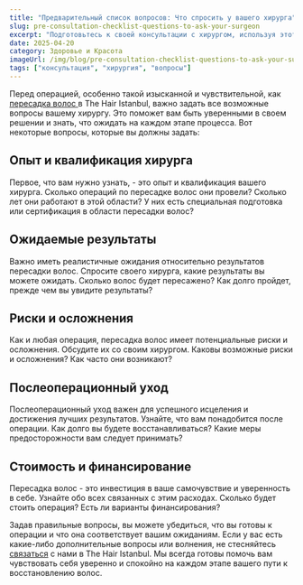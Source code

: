 ```yaml
---
title: "Предварительный список вопросов: Что спросить у вашего хирурга"
slug: pre-consultation-checklist-questions-to-ask-your-surgeon
excerpt: "Подготовьтесь к своей консультации с хирургом, используя этот список вопросов. Обеспечьте себя максимумом информации для принятия обоснованного решения."
date: 2025-04-20
category: Здоровье и Красота
imageUrl: /img/blog/pre-consultation-checklist-questions-to-ask-your-surgeon.png
tags: ["консультация", "хирургия", "вопросы"]
---
```


<p>Перед операцией, особенно такой изысканной и чувствительной, как <a href="https://thehairistanbul.com"> пересадка волос </a> в The Hair Istanbul, важно задать все возможные вопросы вашему хирургу. Это поможет вам быть уверенными в своем решении и знать, что ожидать на каждом этапе процесса. Вот некоторые вопросы, которые вы должны задать:</p>

<h2>Опыт и квалификация хирурга</h2>

<p>Первое, что вам нужно узнать, - это опыт и квалификация вашего хирурга. Сколько операций по пересадке волос они провели? Сколько лет они работают в этой области? У них есть специальная подготовка или сертификация в области пересадки волос?</p>

<h2>Ожидаемые результаты</h2>

<p>Важно иметь реалистичные ожидания относительно результатов пересадки волос. Спросите своего хирурга, какие результаты вы можете ожидать. Сколько волос будет пересажено? Как долго пройдет, прежде чем вы увидите результаты?</p>

<h2> Риски и осложнения</h2>

<p>Как и любая операция, пересадка волос имеет потенциальные риски и осложнения. Обсудите их со своим хирургом. Каковы возможные риски и осложнения? Как часто они возникают?</p>

<h2> Послеоперационный уход</h2>

<p>Послеоперационный уход важен для успешного исцеления и достижения лучших результатов. Узнайте, что вам понадобится после операции. Как долго вы будете восстанавливаться? Какие меры предосторожности вам следует принимать?</p>

<h2>Стоимость и финансирование</h2>

<p>Пересадка волос - это инвестиция в ваше самочувствие и уверенность в себе. Узнайте обо всех связанных с этим расходах. Сколько будет стоить операция? Есть ли варианты финансирования?</p>

<p>Задав правильные вопросы, вы можете убедиться, что вы готовы к операции и что она соответствует вашим ожиданиям. Если у вас есть какие-либо дополнительные вопросы или волнения, не стесняйтесь <a href="https://thehairistanbul.com/contact">связаться</a> с нами в The Hair Istanbul. Мы всегда готовы помочь вам чувствовать себя уверенно и спокойно на каждом этапе вашего пути к восстановлению волос.</p>